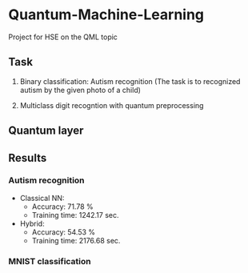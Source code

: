 # Quantum-Machine-Learning
Project for HSE on the QML topic

## Task
1) Binary classification: Autism recognition (The task is to recognized autism by the given photo of a child)

2) Multiclass digit recogntion with quantum preprocessing

## Quantum layer



## Results
### Autism recognition

* Classical NN:
    * Accuracy: 71.78 %
    * Training time: 1242.17 sec.
* Hybrid:
    * Accuracy: 54.53 %
    * Training time: 2176.68 sec.

### MNIST classification
